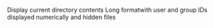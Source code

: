 Display current directory contents Long formatwith user and group IDs displayed numerically and hidden files
